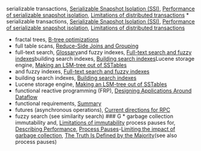 serializable transactions, [Serializable Snapshot Isolation (SSI)](ch07.html#idm140605761382800), [Performance of serializable snapshot isolation](ch07.html#idm140605761278272), [Limitations of distributed transactions](ch09.html#idm140605759037248) * serializable transactions, [Serializable Snapshot Isolation (SSI)](ch07.html#idm140605761382800), [Performance of serializable snapshot isolation](ch07.html#idm140605761278272), [Limitations of distributed transactions](ch09.html#idm140605759037248)
* fractal trees, [B-tree optimizations](ch03.html#idm140605778193520)
* full table scans, [Reduce-Side Joins and Grouping](ch10.html#idm140605758086736)
* full-text search, [Glossary](glossary01.html#idm140605754515776)and fuzzy indexes, [Full-text search and fuzzy indexes](ch03.html#idm140605778026880)building search indexes, [Building search indexes](ch10.html#idm140605757902896)Lucene storage engine, [Making an LSM-tree out of SSTables](ch03.html#idm140605778305088)
* and fuzzy indexes, [Full-text search and fuzzy indexes](ch03.html#idm140605778026880)
* building search indexes, [Building search indexes](ch10.html#idm140605757902896)
* Lucene storage engine, [Making an LSM-tree out of SSTables](ch03.html#idm140605778305088)
* functional reactive programming (FRP), [Designing Applications Around Dataflow](ch12.html#idm140605755696464)
* functional requirements, [Summary](ch01.html#idm140605782745600)
* futures (asynchronous operations), [Current directions for RPC](ch04.html#idm140605776686192)
* fuzzy search (see similarity search) ### G * 
garbage collection immutability and, [Limitations of immutability](ch11.html#idm140605756696928)
process pauses for, [Describing Performance](ch01.html#idm140605785964304), [Process Pauses](ch08.html#ix_GCprocpause)-[Limiting the impact of garbage collection](ch08.html#idm140605760460272), [The Truth Is Defined by the Majority](ch08.html#idm140605760438896)(see also process pauses)